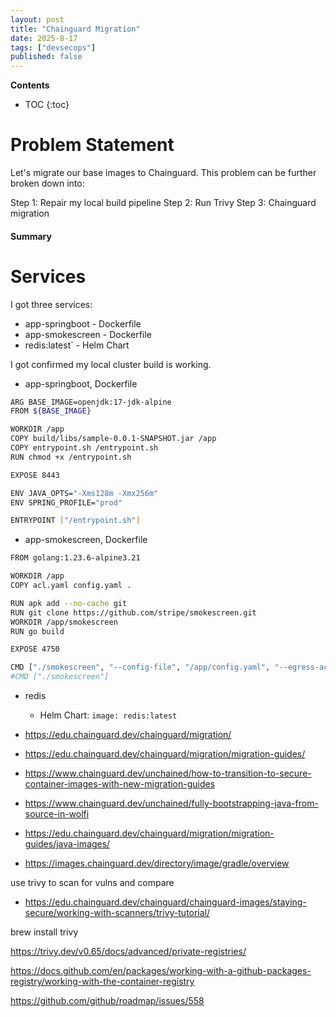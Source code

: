 ```yaml
---
layout: post
title: "Chainguard Migration"
date: 2025-8-17
tags: ["devsecops"]
published: false
---
```


**Contents**
* TOC
{:toc}

# Problem Statement
Let's migrate our base images to Chainguard. This problem can be further broken down into:

Step 1: Repair my local build pipeline
Step 2: Run Trivy
Step 3: Chainguard migration

#### Summary

# Services

I got three services:
* app-springboot - Dockerfile
* app-smokescreen - Dockerfile
* redis:latest` - Helm Chart

I got confirmed my local cluster build is working. 

* app-springboot, Dockerfile

```bash
ARG BASE_IMAGE=openjdk:17-jdk-alpine
FROM ${BASE_IMAGE}

WORKDIR /app
COPY build/libs/sample-0.0.1-SNAPSHOT.jar /app
COPY entrypoint.sh /entrypoint.sh
RUN chmod +x /entrypoint.sh

EXPOSE 8443

ENV JAVA_OPTS="-Xms128m -Xmx256m"
ENV SPRING_PROFILE="prod"

ENTRYPOINT ["/entrypoint.sh"]
```

* app-smokescreen, Dockerfile

```bash
FROM golang:1.23.6-alpine3.21

WORKDIR /app
COPY acl.yaml config.yaml .

RUN apk add --no-cache git
RUN git clone https://github.com/stripe/smokescreen.git 
WORKDIR /app/smokescreen
RUN go build

EXPOSE 4750

CMD ["./smokescreen", "--config-file", "/app/config.yaml", "--egress-acl-file", "/app/acl.yaml"]
#CMD ["./smokescreen"]
```
* redis
    - Helm Chart: `image: redis:latest`

* https://edu.chainguard.dev/chainguard/migration/
* https://edu.chainguard.dev/chainguard/migration/migration-guides/
* https://www.chainguard.dev/unchained/how-to-transition-to-secure-container-images-with-new-migration-guides
* https://www.chainguard.dev/unchained/fully-bootstrapping-java-from-source-in-wolfi
* https://edu.chainguard.dev/chainguard/migration/migration-guides/java-images/

* https://images.chainguard.dev/directory/image/gradle/overview

use trivy to scan for vulns and compare

* https://edu.chainguard.dev/chainguard/chainguard-images/staying-secure/working-with-scanners/trivy-tutorial/

brew install trivy

https://trivy.dev/v0.65/docs/advanced/private-registries/

https://docs.github.com/en/packages/working-with-a-github-packages-registry/working-with-the-container-registry


https://github.com/github/roadmap/issues/558